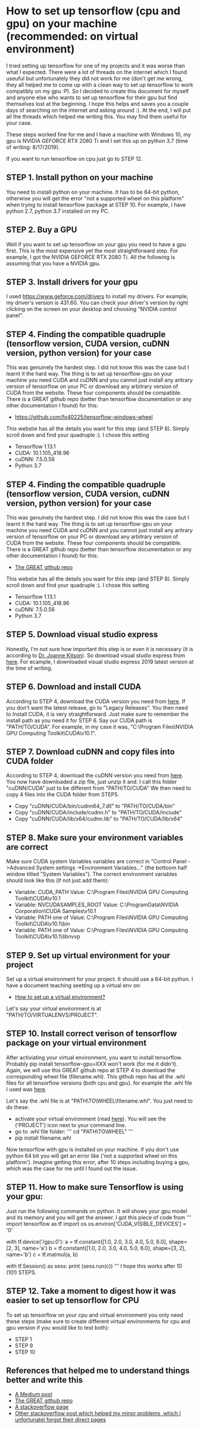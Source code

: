 # How to set up tensorflow (cpu and gpu) on your machine (recommended: on virtual environment)
I tried setting up tensorflow for one of my projects and it was worse than what I expected. There were a lot of threads on the internet which I found useuful but unfortunately they did not work for me (don't get me wrong, they all helped me to come up with a clean way to set up tensorflow to work compatibly on my gpu :P). So I decided to create this document for myself and anyone else who wants to set up tensorflow for their gpu but find themselves lost at the beginning. I hope this helps and saves you a couple days of searching on the internet and asking around :). At the end, I will put all the threads which helped me writing this. You may find them useful for your case.

These steps worked fine for me and I have a machine with Windows 10, my gpu is NVIDIA GEFORCE RTX 2080 Ti and I set this up on python 3.7 (time of writing: 8/17/2019).

If you want to run tensorflow on cpu just go to STEP 12.

## STEP 1. Install python on your machine 
You need to install python on your machine. It has to be 64-bit python, otherwise you will get the error "not a supported wheel on this platform" when trying to install tensorflow package at STEP 10. For example, I have python 2.7, python 3.7 installed on my PC.

## STEP 2. Buy a GPU
Well if you want to set up tensorflow on your gpu you need to have a gpu first. This is the most expensive yet the most straightforward step. For example, I got the NVIDIA GEFORCE RTX 2080 Ti. All the following is assuming that you have a NVIDIA gpu.

## STEP 3. Install drivers for your gpu
I used https://www.geforce.com/drivers to install my drivers. For example, my driver's version is 431.60. You can check your driver's version by right clicking on the screen on your desktop and choosing "NVIDIA control panel".

## STEP 4. Finding the compatible quadruple (tensorflow version, CUDA version, cuDNN version, python version) for your case
This was genuinely the hardest step. I did not know this was the case but I learnt it the hard way. The thing is to set up tensorflow-gpu on your machine you need CUDA and cuDNN and you cannot just install any aritrary version of tensorflow on your PC or download any arbitrary version of CUDA from the website. These four components should be compatible. There is a GREAT github repo (better than tensorflow documentation or any other documentation I found) for this:
* https://github.com/fo40225/tensorflow-windows-wheel

This webstie has all the details you want for this step (and STEP 8). Simply scroll down and find your quadruple :). I chose this setting
* Tensorflow 1.13.1
* CUDA: 10.1.105_418.96
* cuDNN: 7.5.0.56
* Python 3.7

## STEP 4. Finding the compatible quadruple (tensorflow version, CUDA version, cuDNN version, python version) for your case
This was genuinely the hardest step. I did not know this was the case but I learnt it the hard way. The thing is to set up tensorflow-gpu on your machine you need CUDA and cuDNN and you cannot just install any aritrary version of tensorflow on your PC or download any arbitrary version of CUDA from the website. These four components should be compatible. There is a GREAT github repo (better than tensorflow documentation or any other documentation I found) for this:
* [The GREAT github repo](https://github.com/fo40225/tensorflow-windows-wheel)

This webstie has all the details you want for this step (and STEP 8). Simply scroll down and find your quadruple :). I chose this setting
* Tensorflow 1.13.1
* CUDA: 10.1.105_418.96
* cuDNN: 7.5.0.56
* Python 3.7

## STEP 5. Download visual studio express
Honestly, I'm not sure how important this step is or even it is necessary (it is according to [Dr. Joanne Kitson](https://towardsdatascience.com/installing-tensorflow-with-cuda-cudnn-and-gpu-support-on-windows-10-60693e46e781)). So download visual studio express from [here](https://visualstudio.microsoft.com/vs/express/). For ecample, I downloaded visual studio express 2019 latest version at the time of writing.

## STEP 6. Download and install CUDA
According to STEP 4, download the CUDA version you need from [here](https://developer.nvidia.com/cuda-downloads). If you don't want the latest release, go to "Legacy Releases". You then need to Install CUDA, it is very straightforward. Just make sure to remember the install path as you need it for STEP 6. Say our CUDA path is "PATH/TO/CUDA". For example, in my case it was, "C:\Program Files\NVIDIA GPU Computing Toolkit\CUDA\v10.1".

## STEP 7. Download cuDNN and copy files into CUDA folder
According to STEP 4, download the cuDNN version you need from [here](https://developer.nvidia.com/cudnn). You now have downloaded a zip file, just unzip it and. I call this folder "cuDNN/CUDA" just to be different from "PATH/TO/CUDA" We then need to copy 4 files into the CUDA folder from STEP5. 

* Copy "cuDNN/CUDA/bin/cudnn64_7.dll" to "PATH/TO/CUDA/bin"
* Copy "cuDNN/CUDA/include/cudnn.h" to "PATH/TO/CUDA/include"
* Copy "cuDNN/CUDA/lib/x64/cudnn.lib" to "PATH/TO/CUDA/lib/x64"

## STEP 8. Make sure your environment variables are correct

Make sure CUDA system Variables variables are correct in "Control Panel ->Advanced System settings ->Environment Variables..." (the bottoom half window titled "System Variables"). The correct environment variables should look like this (if not just add them):

* Variable: CUDA_PATH   Value:  C:\Program Files\NVIDIA GPU Computing Toolkit\CUDA\v10.1
* Variable: NVCUDASAMPLES_ROOT   Value:  C:\ProgramData\NVIDIA Corporation\CUDA Samples\v10.1
* Variable: PATH   one of Value:  C:\Program Files\NVIDIA GPU Computing Toolkit\CUDA\v10.1\bin
* Variable: PATH   one of Value:  C:\Program Files\NVIDIA GPU Computing Toolkit\CUDA\v10.1\libnvvp

## STEP 9. Set up virtual environment for your project
Set up a virtual environment for your project. It should use a 64-bit python. I have a document teaching seetting up a virtual env on:

* [How to set up a virtual environment?](https://github.com/SalarAbb/Set-up-virtualenv-for-python)

Let's say your virtual environment is at "PATH/TO/VIRTUALENVS/PROJECT".

## STEP 10. Install correct verison of tensorflow package on your virtual environment
After activiating your virtual environment, you want to install tensorflow. Probably pip install tensorflow-gpu=XXX won't work (for me it didn't). Again, we will use this GREAT github repo at STEP 4 to download the corresponding wheel file (filename.whl). This github repo has all the .whl files for all tensorflow versions (both cpu and gpu). for example the .whl file I used was [here](https://github.com/fo40225/tensorflow-windows-wheel/tree/master/1.13.1/py37/GPU/cuda101cudnn75sse2).

Let's say the .whl file is at "PATH\TO\WHEEL\filename.whl". You just need to do these:
* activate your virtual environment (read [here](https://github.com/SalarAbb/Set-up-virtualenv-for-python)). You will see the ('PROJECT') icon next to your command line.
* go to .whl file folder:
'''
cd "PATH\TO\WHEEL"
'''
* pip install filename.whl

Now tensorflow with gpu is installed on your machine. if you don't use python 64 bit you will get an error like ('not a supported wheel on this platform'). Imagine getting this error, after 10 steps including buying a gpu, which was the case for me until I found out the issue.

## STEP 11. How to make sure Tensorflow is using your gpu:
Just run the following commands on python. It will shows your gpu model and its memory and you will get the answer. I got this piece of code from
'''
import tensorflow as tf
import os
os.environ['CUDA_VISIBLE_DEVICES'] = '0'

with tf.device('/gpu:0'):
    a = tf.constant([1.0, 2.0, 3.0, 4.0, 5.0, 6.0], shape=[2, 3], name='a')
    b = tf.constant([1.0, 2.0, 3.0, 4.0, 5.0, 6.0], shape=[3, 2], name='b')
    c = tf.matmul(a, b)

with tf.Session() as sess:
    print (sess.run(c))
'''
I hope this works after 10 (10!) STEPS.
## STEP 12. Take a moment to digest how it was easier to set up tensorflow for CPU
To set up tensorflow on your cpu and virtual environment you only need these steps (make sure to create different virtual environments for cpu and gpu version if you would like to test both):
* STEP 1
* STEP 9
* STEP 10


## References that helped me to understand things better and write this
* [A Medium post](https://towardsdatascience.com/installing-tensorflow-with-cuda-cudnn-and-gpu-support-on-windows-10-60693e46e781)
* [The GREAT github repo](https://github.com/fo40225/tensorflow-windows-wheel)
* [A stackoverflow page](https://stackoverflow.com/questions/45316569/how-to-install-tensorflow-on-python-2-7-on-windows)
* [Other stackoverflow post which helped my minor problems, which I unfortunatel forgot their direct pages](https://stackoverflow.com)
